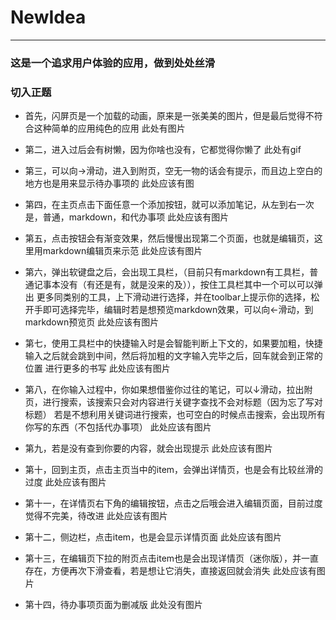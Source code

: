 # NewIdea 
***********************
### 这是一个追求用户体验的应用，做到处处丝滑

### 切入正题

* 首先，闪屏页是一个加载的动画，原来是一张美美的图片，但是最后觉得不符合这种简单的应用纯色的应用
此处有图片


* 第二，进入过后会有树懒，因为你啥也没有，它都觉得你懒了
此处有gif


* 第三，可以向→滑动，进入到附页，空无一物的话会有提示，而且边上空白的地方也是用来显示待办事项的
此处应该有图


* 第四，在主页点击下面任意一个添加按钮，就可以添加笔记，从左到右一次是，普通，markdown，和代办事项
此处应该有图片


* 第五，点击按钮会有渐变效果，然后慢慢出现第二个页面，也就是编辑页，这里用markdown编辑页来示范
此处应该有图片


* 第六，弹出软键盘之后，会出现工具栏，（目前只有markdown有工具栏，普通记事本没有（有还是有，就是没来的及）），按住工具栏其中一个可以可以弹出
更多同类别的工具，上下滑动进行选择，并在toolbar上提示你的选择，松开手即可选择完毕，编辑时若是想预览markdown效果，可以向←滑动，到markdown预览页
此处应该有图片


* 第七，使用工具栏中的快捷输入时是会智能判断上下文的，如果要加粗，快捷输入之后就会跳到中间，然后将加粗的文字输入完毕之后，回车就会到正常的位置
进行更多的书写
此处应该有图片


* 第八，在你输入过程中，你如果想借鉴你过往的笔记，可以↓滑动，拉出附页，进行搜索，该搜索只会对内容进行关键字查找不会对标题（因为忘了写对标题）
若是不想利用关键词进行搜索，也可空白的时候点击搜索，会出现所有你写的东西（不包括代办事项）
此处应该有图片


* 第九，若是没有查到你要的内容，就会出现提示
此处应该有图片


* 第十，回到主页，点击主页当中的item，会弹出详情页，也是会有比较丝滑的过度
此处应该有图片


* 第十一，在详情页右下角的编辑按钮，点击之后哦会进入编辑页面，目前过度觉得不完美，待改进
此处应该有图片


* 第十二，侧边栏，点击item，也是会显示详情页面
此处应该有图片


* 第十三，在编辑页下拉的附页点击item也是会出现详情页（迷你版），并一直存在，方便再次下滑查看，若是想让它消失，直接返回就会消失
此处应该有图片


* 第十四，待办事项页面为删减版
此处没有图片

